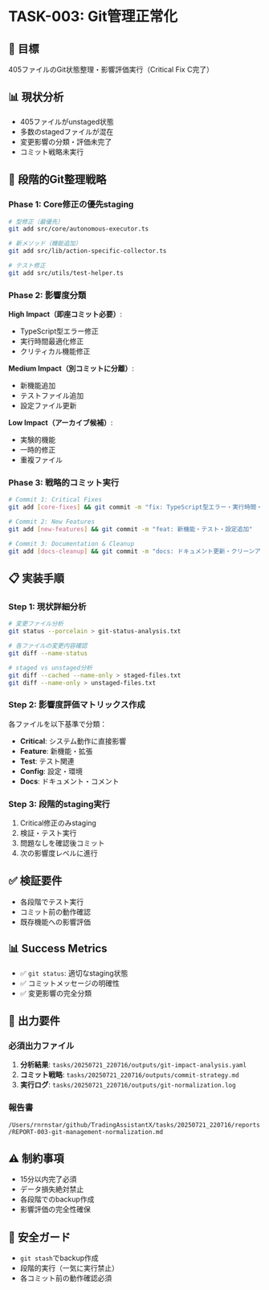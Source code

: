 # TASK-003: Git管理正常化

## 🎯 目標
405ファイルのGit状態整理・影響評価実行（Critical Fix C完了）

## 📊 現状分析
- 405ファイルがunstaged状態
- 多数のstagedファイルが混在
- 変更影響の分類・評価未完了
- コミット戦略未実行

## 🔧 段階的Git整理戦略

### Phase 1: Core修正の優先staging
```bash
# 型修正（最優先）
git add src/core/autonomous-executor.ts

# 新メソッド（機能追加）
git add src/lib/action-specific-collector.ts

# テスト修正
git add src/utils/test-helper.ts
```

### Phase 2: 影響度分類
**High Impact（即座コミット必要）**:
- TypeScript型エラー修正
- 実行時間最適化修正
- クリティカル機能修正

**Medium Impact（別コミットに分離）**:
- 新機能追加
- テストファイル追加
- 設定ファイル更新

**Low Impact（アーカイブ候補）**:
- 実験的機能
- 一時的修正
- 重複ファイル

### Phase 3: 戦略的コミット実行
```bash
# Commit 1: Critical Fixes
git add [core-fixes] && git commit -m "fix: TypeScript型エラー・実行時間・クリティカル修正"

# Commit 2: New Features  
git add [new-features] && git commit -m "feat: 新機能・テスト・設定追加"

# Commit 3: Documentation & Cleanup
git add [docs-cleanup] && git commit -m "docs: ドキュメント更新・クリーンアップ"
```

## 📋 実装手順

### Step 1: 現状詳細分析
```bash
# 変更ファイル分析
git status --porcelain > git-status-analysis.txt

# 各ファイルの変更内容確認
git diff --name-status

# staged vs unstaged分析
git diff --cached --name-only > staged-files.txt
git diff --name-only > unstaged-files.txt
```

### Step 2: 影響度評価マトリックス作成
各ファイルを以下基準で分類：
- **Critical**: システム動作に直接影響
- **Feature**: 新機能・拡張
- **Test**: テスト関連
- **Config**: 設定・環境
- **Docs**: ドキュメント・コメント

### Step 3: 段階的staging実行
1. Critical修正のみstaging
2. 検証・テスト実行
3. 問題なしを確認後コミット
4. 次の影響度レベルに進行

## ✅ 検証要件
- 各段階でテスト実行
- コミット前の動作確認
- 既存機能への影響評価

## 📊 Success Metrics
- ✅ `git status`: 適切なstaging状態
- ✅ コミットメッセージの明確性
- ✅ 変更影響の完全分類

## 📝 出力要件

### 必須出力ファイル
1. **分析結果**: `tasks/20250721_220716/outputs/git-impact-analysis.yaml`
2. **コミット戦略**: `tasks/20250721_220716/outputs/commit-strategy.md`
3. **実行ログ**: `tasks/20250721_220716/outputs/git-normalization.log`

### 報告書
`/Users/rnrnstar/github/TradingAssistantX/tasks/20250721_220716/reports/REPORT-003-git-management-normalization.md`

## ⚠️ 制約事項
- 15分以内完了必須
- データ損失絶対禁止
- 各段階でのbackup作成
- 影響評価の完全性確保

## 🚨 安全ガード
- `git stash`でbackup作成
- 段階的実行（一気に実行禁止）
- 各コミット前の動作確認必須